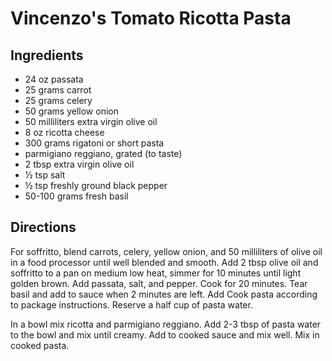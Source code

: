 # Vincenzo's Tomato Ricotta Pasta

## Ingredients

- 24 oz passata
- 25 grams carrot
- 25 grams celery
- 50 grams yellow onion
- 50 milliliters extra virgin olive oil
- 8 oz ricotta cheese
- 300 grams rigatoni or short pasta
- parmigiano reggiano, grated (to taste)
- 2 tbsp extra virgin olive oil
- ½ tsp salt
- ½ tsp freshly ground black pepper
- 50-100 grams fresh basil

## Directions

For soffritto, blend carrots, celery, yellow onion, and 50 milliliters of
olive oil in a food processor until well blended and smooth. Add 2 tbsp olive
oil and soffritto to a pan on medium low heat, simmer for 10 minutes until
light golden brown. Add passata, salt, and pepper. Cook for 20 minutes. Tear
basil and add to sauce when 2 minutes are left. Add Cook pasta according to
package instructions. Reserve a half cup of pasta water.

In a bowl mix ricotta and parmigiano reggiano. Add 2-3 tbsp of pasta water to
the bowl and mix until creamy. Add to cooked sauce and mix well. Mix in cooked
pasta.
